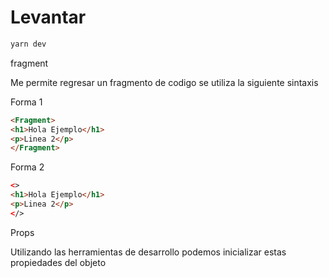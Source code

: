 # Levantar

```bash
yarn dev
```

fragment

Me permite regresar un fragmento de codigo se utiliza la siguiente sintaxis

Forma 1
```html
<Fragment>
<h1>Hola Ejemplo</h1>
<p>Linea 2</p>
</Fragment>
```
Forma 2
```html
<>
<h1>Hola Ejemplo</h1>
<p>Linea 2</p>
</>
```

Props

Utilizando las herramientas de desarrollo podemos inicializar estas propiedades del objeto
